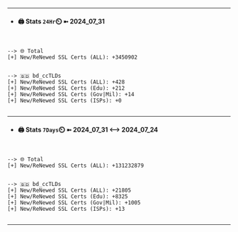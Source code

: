 

---
- #### 🖨️ **Stats** `24Hr`⏲️ ➼ 2024_07_31
```console


--> 🌐 Total
[+] New/ReNewed SSL Certs (ALL): +3450902


--> 🇧🇩 bd_ccTLDs
[+] New/ReNewed SSL Certs (ALL): +428
[+] New/ReNewed SSL Certs (Edu): +212
[+] New/ReNewed SSL Certs (Gov|Mil): +14
[+] New/ReNewed SSL Certs (ISPs): +0


```

---
- #### 🖨️ **Stats** `7Days`⏲️ ➼ 2024_07_31 <--> 2024_07_24
```console


--> 🌐 Total
[+] New/ReNewed SSL Certs (ALL): +131232879


--> 🇧🇩 bd_ccTLDs
[+] New/ReNewed SSL Certs (ALL): +21805
[+] New/ReNewed SSL Certs (Edu): +8325
[+] New/ReNewed SSL Certs (Gov|Mil): +1005
[+] New/ReNewed SSL Certs (ISPs): +13


```

---


